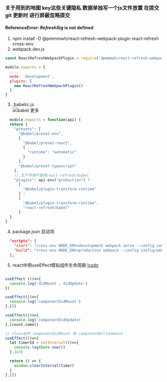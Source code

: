 

### 关于用到的地图 key这些关键隐私 数据单独写一个js文件放置 在提交 git 更新时 进行屏蔽忽略提交 


#### ReferenceError: $RefreshSig$ is not defined ### 
1. npm install -D @pmmmwh/react-refresh-webpack-plugin react-refresh cross-env
2. webpack.dev.js
  ``` javascript 
  const ReactRefreshWebpackPlugin = require('@pmmmwh/react-refresh-webpack-plugin')

  module.exports = {
    ...,
    mode: 'development',
    plugins: [
      new ReactRefreshWebpackPlugin()
    ]
  }

  ```
3. .babelrc.js  
![babel 更多](https://zhuanlan.zhihu.com/p/394783228)
``` javascript 
  module.exports = function(api) {
  return {
    "presets": [
      "@babel/preset-env",
      [
        "@babel/preset-react",
        {
          "runtime": "automatic"
        }
      ],
      "@babel/preset-typescript"
    ],
    // 生产环境不使用react-refresh/babel
    "plugins": api.env("production") ?
      [
        "@babel/plugin-transform-runtime"
      ] :
      [
        "@babel/plugin-transform-runtime",
        "react-refresh/babel"
      ]
  }
}

```
4. package.json 启动项

``` json
  "scripts": {
    "start": "cross-env NODE_ENV=development webpack serve --config config/webpack.config.js --env env=dev --history-api-fallback",
    "build": "cross-env NODE_ENV=production webpack --config config/webpack.config.js --env env=prod"
  },

``` 
5. react中用useEffect模拟组件生命周期
[!csdn](https://blog.csdn.net/weixin_40052063/article/details/125430853)

``` javascript 

useEffect (()=>{
  console.log('didMount , didUpdate')
})

useEffect(()=>{
  console.log('componentDidMount')
},[])

useEffect(()=>{
  console.log('componentDidUpdate)
},[count,name])

// class组件 componentDidMount 和 componentWillUnmount 
useEffect(()=>{
  let timerId = setInterval(()=>{
    console.log(Date.now())
  },1e3)

  return () => {
    window.clearInterval(timer)
  }
},[])

```
